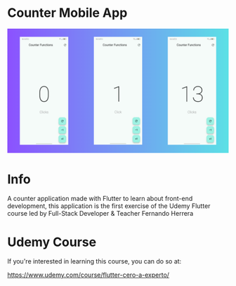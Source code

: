 # Counter Mobile App

![App Screenshot](Final_Counter_Mobile_App_Screenshot.png)

# Info
A counter application made with Flutter to learn about front-end development, this application is the first exercise of the Udemy Flutter course led by Full-Stack Developer & Teacher Fernando Herrera

# Udemy Course
If you're interested in learning this course, you can do so at:

https://www.udemy.com/course/flutter-cero-a-experto/

